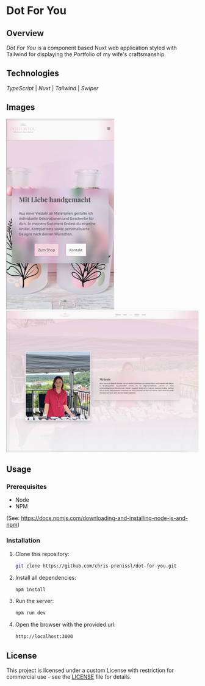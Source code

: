 # Dot For You

## Overview

_Dot For You_ is a component based Nuxt web application styled with Tailwind for displaying the Portfolio of my wife's craftsmanship.

## Technologies

_TypeScript_ | _Nuxt_ | _Tailwind_ | _Swiper_

## Images

![DotForYou mobile](screenshots/screenshot_mobile.png) ![DotForYou desktop](screenshots/screenshot_desktop.png)

## Usage

### Prerequisites

- Node
- NPM

(See: https://docs.npmjs.com/downloading-and-installing-node-js-and-npm)

### Installation

1. Clone this repository:
   ```bash
   git clone https://github.com/chris-prenissl/dot-for-you.git
   ```
2. Install all dependencies:
   ```bash
   npm install
   ```
   
3. Run the server:
   ```bash
   npm run dev
   ```

4. Open the browser with the provided url:
   ```bash
   http://localhost:3000
   ```

## License

This project is licensed under a custom License with restriction for commercial use - see the [LICENSE](LICENSE) file for details.
